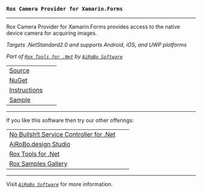 ### **`Rox Camera Provider for Xamarin.Forms`**
---
Rox Camera Provider for Xamarin.Forms provides access to the native device camera for acquiring images.

*Targets .NetStandard2.0 and supports Android, iOS, and UWP platforms*

*Part of [`Rox Tools for .Net`](https://rox.tools/) by [`AiRoBo Software`](https://airobo.software/)*

| | |
| --- | --- |
| [Source](https://github.com/ai-ro-bo/Rox.Camera.Provider.Xamarin/) | &nbsp; &nbsp; | Source code for Camera Provider. |
| [NuGet](https://www.nuget.org/packages/Rox.Xamarin.Camera/) | | NuGet package for Camera Provider. |
| [Instructions](https://rox.tools/camera/) | | Instructions for usage on all platforms. |
| [Sample](https://rox.gallery/control/) | | Sample project for **Rox Tools for .Net** controls. |

---
If you like this software then try our other offerings:

| | |
| --- | --- |
| [No Bullsh!t Service Controller for .Net](https://nobs.services/) | &nbsp; &nbsp; | A No Bullsh!t collection of services for server and clients. |
| [AiRoBo.design Studio](https://airobo.design/) | | Style sheets, Images, GitHub Pages Templates, and more. |
| [Rox Tools for .Net](https://rox.tools/) | | A range of open source components and controls. |
| [Rox Samples Gallery](https://rox.gallery/) | | Samples of Rox components and controls usage. |

---
Visit [*`AiRoBo Software`*](https://airobo.software/) for more information.

